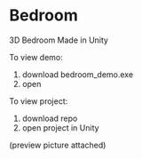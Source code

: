 # Bedroom
3D Bedroom Made in Unity

To view demo:
  1) download bedroom_demo.exe
  2) open
  
To view project:
  1) download repo
  2) open project in Unity
  
(preview picture attached)
